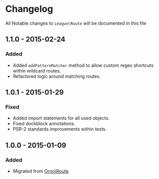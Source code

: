 # Changelog

All Notable changes to `League\Route` will be documented in this file

## 1.1.0 - 2015-02-24

### Added
- Added `addPatternMatcher` method to allow custom regex shortcuts within wildcard routes.
- Refactored logic around matching routes.

## 1.0.1 - 2015-01-29

### Fixed
- Added import statements for all used objects.
- Fixed dockblock annotations.
- PSR-2 standards improvements within tests.

## 1.0.0 - 2015-01-09

### Added
- Migrated from [Orno\Route](https://github.com/orno/route).

